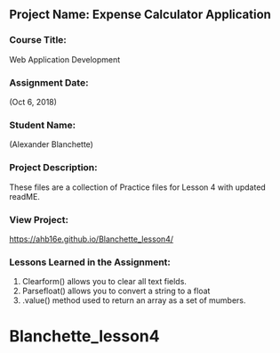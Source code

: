## Project Name:  Expense Calculator Application

### Course Title:
Web Application Development

### Assignment Date:  
(Oct 6, 2018)

### Student Name:  
(Alexander Blanchette)

### Project Description:
These files are a collection of Practice files for Lesson 4 with updated readME.

### View Project:
https://ahb16e.github.io/Blanchette_lesson4/

### Lessons Learned in the Assignment:
1. Clearform() allows you to clear all text fields.
2. Parsefloat() allows you to convert a string to a float
3. .value() method used to return an array as a set of mumbers.



# Blanchette_lesson4
